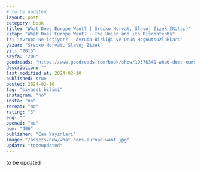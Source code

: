 ```yaml
---
# to be updated
layout: post
category: book
title: "What Does Europe Want? | Srecko Horvat, Slavoj Zizek (Kitap)"
kitap: "What Does Europe Want? - The Union and its Discontents"
tr: "Avrupa Ne İstiyor? - Avrupa Birliği ve Onun Hoşnutsuzlukları"
yazar: "Srecko Horvat, Slavoj Zizek"
yil: "2015"
sayfa: "208"
goodreads: "https://www.goodreads.com/book/show/19376341-what-does-europe-want"
description: ""
last_modified_at: 2024-02-10
published: true
posted: 2024-02-10
tag: "siyaset bilimi"
instagram: "no"
insta: "no"
reread: "no"
rating: "3"
eng: ""
openai: "no"
num: "406"
publisher: "Can Yayinlari"
image: "/assets/new/what-does-europe-want.jpg"
update: "tobeupdated"
---
```


to be updated
